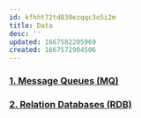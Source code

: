 ```yaml
---
id: kfhht72td830ezqqc3o5i2m
title: Data
desc: ''
updated: 1667582205969
created: 1667572904506
---
```


### [1. Message Queues (MQ)](data.mq.md)
### [2. Relation Databases (RDB)](data.relation-db.md)